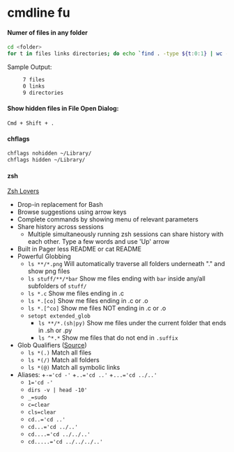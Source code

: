 # cmdline fu

#### Numer of files in any folder

```bash
cd <folder>
for t in files links directories; do echo `find . -type ${t:0:1} | wc -l` $t; done 2> /dev/null
```

Sample Output:

```bash
     7 files
     0 links
     9 directories
```

#### Show hidden files in File Open Dialog:
`Cmd + Shift + .`

#### chflags

```bash
chflags nohidden ~/Library/
chflags hidden ~/Library/
```

#### zsh
[Zsh Lovers](http://grml.org/zsh/zsh-lovers.html)

- Drop-in replacement for Bash
- Browse suggestions using arrow keys
- Complete commands by showing menu of relevant parameters
- Share history across sessions
    + Multiple simultaneously running zsh sessions can share history with each other. Type a few words and use 'Up' arrow
- Built in Pager
     less README or cat README
- Powerful Globbing
    + `ls **/*.png` Will automatically traverse all folders underneath "." and show png files
    + `ls stuff/**/*bar` Show me files ending with `bar` inside any/all subfolders of `stuff/`
    + `ls *.c` Show me files ending in .c
    + `ls *.[co]` Show me files ending in .c or .o
    + `ls *.[^co]` Show me files NOT ending in .c or .o
    + `setopt extended_glob`
        - `ls **/*.(sh|py)` Show me files under the current folder that ends in .sh or .py
        - `ls ^*.*` Show me files that do not end in `.suffix`
- Glob Qualifiers ([Source](http://zsh.sourceforge.net/Intro/intro_2.html ))
    + `ls *(.)` Match all files
    + `ls *(/)` Match all folders
    + `ls *(@)` Match all symbolic links
- Aliases:
    +`-='cd -'`
    +`..='cd ..'`
    +`...='cd ../..'`
    + `1='cd -'`
    + `dirs -v | head -10'`
    + `_=sudo`
    + `c=clear`
    + `cls=clear`
    + `cd..='cd ..'`
    + `cd...='cd ../..'`
    + `cd....='cd ../../..'`
    + `cd.....='cd ../../../..'`



